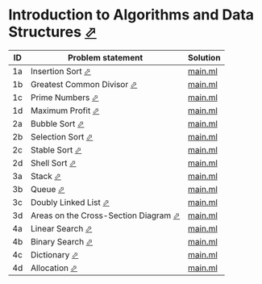 # Introduction to Algorithms and Data Structures [⬀](https://judge.u-aizu.ac.jp/onlinejudge/finder.jsp?course=ALDS1)


| ID | Problem statement                                                                                           | Solution              |
|----|-------------------------------------------------------------------------------------------------------------|-----------------------|
| 1a | Insertion Sort [⬀](https://judge.u-aizu.ac.jp/onlinejudge/description.jsp?id=ALDS1_1_A)                     | [main.ml](1a/main.ml) |
| 1b | Greatest Common Divisor [⬀](https://judge.u-aizu.ac.jp/onlinejudge/description.jsp?id=ALDS1_1_B)            | [main.ml](1b/main.ml) |
| 1c | Prime Numbers [⬀](https://judge.u-aizu.ac.jp/onlinejudge/description.jsp?id=ALDS1_1_C)                      | [main.ml](1c/main.ml) |
| 1d | Maximum Profit [⬀](https://judge.u-aizu.ac.jp/onlinejudge/description.jsp?id=ALDS1_1_D)                     | [main.ml](1d/main.ml) |
| 2a | Bubble Sort [⬀](https://judge.u-aizu.ac.jp/onlinejudge/description.jsp?id=ALDS1_2_A)                        | [main.ml](2a/main.ml) |
| 2b | Selection Sort [⬀](https://judge.u-aizu.ac.jp/onlinejudge/description.jsp?id=ALDS1_2_B)                     | [main.ml](2b/main.ml) |
| 2c | Stable Sort [⬀](https://judge.u-aizu.ac.jp/onlinejudge/description.jsp?id=ALDS1_2_C)                        | [main.ml](2c/main.ml) |
| 2d | Shell Sort [⬀](https://judge.u-aizu.ac.jp/onlinejudge/description.jsp?id=ALDS1_2_D)                         | [main.ml](2d/main.ml) |
| 3a | Stack [⬀](https://judge.u-aizu.ac.jp/onlinejudge/description.jsp?id=ALDS1_3_A)                              | [main.ml](3a/main.ml) |
| 3b | Queue [⬀](https://judge.u-aizu.ac.jp/onlinejudge/description.jsp?id=ALDS1_3_B)                              | [main.ml](3b/main.ml) |
| 3c | Doubly Linked List [⬀](https://judge.u-aizu.ac.jp/onlinejudge/description.jsp?id=ALDS1_3_C)                 | [main.ml](3c/main.ml) |
| 3d | Areas on the Cross-Section Diagram [⬀](https://judge.u-aizu.ac.jp/onlinejudge/description.jsp?id=ALDS1_3_D) | [main.ml](3d/main.ml) |
| 4a | Linear Search [⬀](https://judge.u-aizu.ac.jp/onlinejudge/description.jsp?id=ALDS1_4_A)                      | [main.ml](4a/main.ml) |
| 4b | Binary Search [⬀](https://judge.u-aizu.ac.jp/onlinejudge/description.jsp?id=ALDS1_4_B)                      | [main.ml](4b/main.ml) |
| 4c | Dictionary [⬀](https://judge.u-aizu.ac.jp/onlinejudge/description.jsp?id=ALDS1_4_C)                         | [main.ml](4c/main.ml) |
| 4d | Allocation [⬀](https://judge.u-aizu.ac.jp/onlinejudge/description.jsp?id=ALDS1_4_D)                         | [main.ml](4d/main.ml) |

